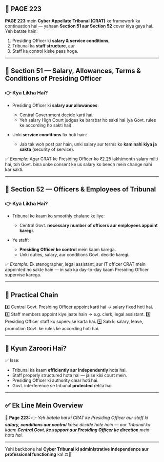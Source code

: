 ## 📄 **PAGE 223**

**PAGE 223** mein **Cyber Appellate Tribunal (CRAT)** ke framework ka continuation hai — yahaan **Section 51 aur Section 52** cover kiya gaya hai.
Yeh batate hain:

1. Presiding Officer ki **salary & service conditions**,
2. Tribunal ka **staff structure**, aur
3. Staff ka control kiske paas hoga.

---

## 🔹 **Section 51 — Salary, Allowances, Terms & Conditions of Presiding Officer**

### 👉 Kya Likha Hai?

* Presiding Officer ki **salary aur allowances**:

  * Central Government decide karti hai.
  * Yeh salary High Court judges ke barabar ho sakti hai (ya Govt. rules ke according ho sakti hai).
* Unki **service conditions** fix hoti hain:

  * Jab tak woh post par hain, unki salary aur terms ko **kam nahi kiya ja sakta** (security of service).

✅ *Example:* Agar CRAT ke Presiding Officer ko ₹2.25 lakh/month salary milti hai, toh Govt. bina unke consent ke us salary ko beech mein change nahi kar sakti.

---

## 🔹 **Section 52 — Officers & Employees of Tribunal**

### 👉 Kya Likha Hai?

* Tribunal ke kaam ko smoothly chalane ke liye:

  * Central Govt. **necessary number of officers aur employees appoint karegi**.
* Ye staff:

  * **Presiding Officer ke control** mein kaam karega.
  * Unki duties, salary, aur conditions Govt. decide karegi.

✅ *Example:* Ek stenographer, legal assistant, aur IT officer CRAT mein appointed ho sakte hain — in sab ka day-to-day kaam Presiding Officer supervise karega.

---

## 🧩 **Practical Chain**

1️⃣ Central Govt. Presiding Officer appoint karti hai → salary fixed hoti hai.
2️⃣ Staff members appoint kiye jaate hain → e.g. clerk, legal assistant.
3️⃣ Presiding Officer staff ko supervise karta hai.
4️⃣ Sab ki salary, leave, promotion Govt. ke rules ke according hoti hai.

---

## 🔹 **Kyun Zaroori Hai?**

✅ Isse:

* Tribunal ka kaam **efficiently aur independently** hota hai.
* Staff properly structured hota hai — jaise kisi court mein.
* Presiding Officer ki authority clear hoti hai.
* Govt. interference se tribunal **protected** rehta hai.

---

## ✅ **Ek Line Mein Overview**

📌 **Page 223:**
👉 *Yeh batata hai ki CRAT ke Presiding Officer aur staff ki **salary, conditions aur control** kaise decide hote hain — aur Tribunal ka kaam **Central Govt. ke support aur Presiding Officer ke direction** mein hota hai.*

---

Yehi backbone hai **Cyber Tribunal ki administrative independence aur professional functioning** ka! ⚖️💼

